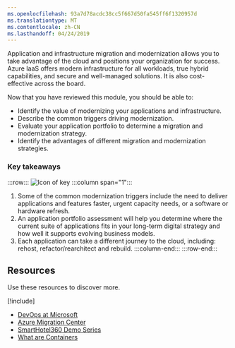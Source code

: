 ```yaml
---
ms.openlocfilehash: 93a7d78acdc38cc5f667d50fa545ff6f1320957d
ms.translationtype: MT
ms.contentlocale: zh-CN
ms.lasthandoff: 04/24/2019
---
```

Application and infrastructure migration and modernization allows you to take advantage of the cloud and positions your organization for success. Azure IaaS offers modern infrastructure for all workloads, true hybrid capabilities, and secure and well-managed solutions. It is also cost-effective across the board.    

Now that you have reviewed this module, you should be able to:

- Identify the value of modernizing your applications and infrastructure.
- Describe the common triggers driving modernization.
- Evaluate your application portfolio to determine a migration and modernization strategy.
- Identify the advantages of different migration and modernization strategies.

### <a name="key-takeaways"></a>Key takeaways

:::row:::
![Icon of key](../media/2_key.png)
:::column span="1":::

1. Some of the common modernization triggers include the need to deliver applications and features faster, urgent capacity needs, or a software or hardware refresh.
1. An application portfolio assessment will help you determine where the current suite of applications fits in your long-term digital strategy and how well it supports evolving business models.
1. Each application can take a different journey to the cloud, including: rehost, refactor/rearchitect and rebuild.
:::column-end:::
:::row-end:::

## <a name="resources"></a>Resources

Use these resources to discover more.  

[!include[](../../../includes/open-link-in-new-tab-note.md)]

- [DevOps at Microsoft](https://docs.microsoft.com/azure/devops/learn/devops-at-microsoft/)
- [Azure Migration Center](https://azure.microsoft.com/migration/) 
- [SmartHotel360 Demo Series](https://azure.microsoft.com/campaigns/smarthotel360/) 
- [What are Containers](https://docs.microsoft.com/virtualization/windowscontainers/about/)